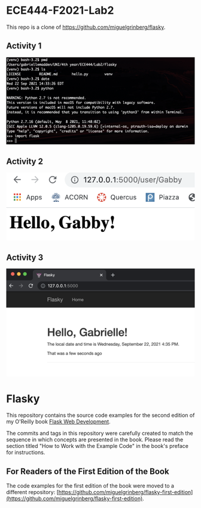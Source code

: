 # ECE444-F2021-Lab2

This repo is a clone of https://github.com/miguelgrinberg/flasky.

## Activity 1
![1](https://github.com/gabriellemadden/ECE444-F2021-Lab2/blob/main/static/1.png?raw=true)

## Activity 2
![2](https://github.com/gabriellemadden/ECE444-F2021-Lab2/blob/main/static/2.png?raw=true)

## Activity 3
![3](https://github.com/gabriellemadden/ECE444-F2021-Lab2/blob/main/static/3.png?raw=true)


Flasky
======

This repository contains the source code examples for the second edition of my O'Reilly book [Flask Web Development](http://www.flaskbook.com).

The commits and tags in this repository were carefully created to match the sequence in which concepts are presented in the book. Please read the section titled "How to Work with the Example Code" in the book's preface for instructions.

For Readers of the First Edition of the Book
--------------------------------------------

The code examples for the first edition of the book were moved to a different repository: [https://github.com/miguelgrinberg/flasky-first-edition](https://github.com/miguelgrinberg/flasky-first-edition).
